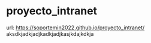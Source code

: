 # proyecto_intranet
url: https://soportemin2022.github.io/proyecto_intranet/
aksdkjadkjadjkadkjadjkasjkdajkdkja